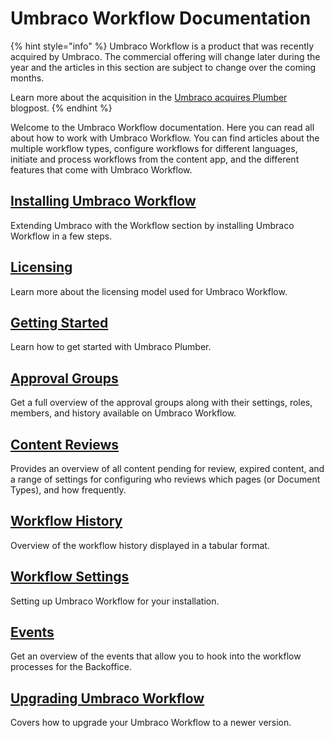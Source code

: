 # Umbraco Workflow Documentation

{% hint style="info" %}
Umbraco Workflow is a product that was recently acquired by Umbraco. The commercial offering will change later during the year and the articles in this section are subject to change over the coming months.

Learn more about the acquisition in the [Umbraco acquires Plumber](https://umbraco.com/blog/umbraco-acquires-plumber/) blogpost.
{% endhint %}

Welcome to the Umbraco Workflow documentation. Here you can read all about how to work with Umbraco Workflow. You can find articles about the multiple workflow types, configure workflows for different languages, initiate and process workflows from the content app, and the different features that come with Umbraco Workflow.

## [Installing Umbraco Workflow](installing-workflow.md)

Extending Umbraco with the Workflow section by installing Umbraco Workflow in a few steps.

## [Licensing](licensing.md)

Learn more about the licensing model used for Umbraco Workflow.

## [Getting Started](getting-started.md)

Learn how to get started with Umbraco Plumber.

## [Approval Groups](approval-groups.md)

Get a full overview of the approval groups along with their settings, roles, members, and history available on Umbraco Workflow.

## [Content Reviews](content-reviews.md)

Provides an overview of all content pending for review, expired content, and a range of settings for configuring who reviews which pages (or Document Types), and how frequently.

## [Workflow History](workflow-history.md)

Overview of the workflow history displayed in a tabular format.

## [Workflow Settings](workflow-settings.md)

Setting up Umbraco Workflow for your installation.

## [Events](events.md)

Get an overview of the events that allow you to hook into the workflow processes for the Backoffice.

## [Upgrading Umbraco Workflow](upgrading-workflow.md)

Covers how to upgrade your Umbraco Workflow to a newer version.